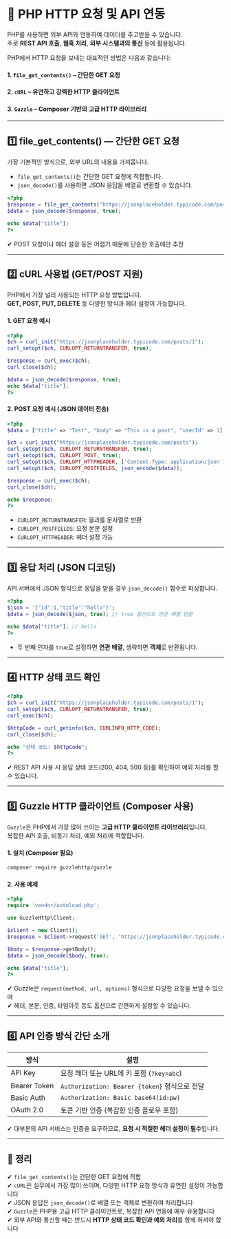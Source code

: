 # 🔗 PHP HTTP 요청 및 API 연동

PHP를 사용하면 외부 API와 연동하여 데이터를 주고받을 수 있습니다.  
주로 **REST API 호출**, **웹훅 처리**, **외부 시스템과의 통신** 등에 활용됩니다.

PHP에서 HTTP 요청을 보내는 대표적인 방법은 다음과 같습니다:

#### 1. `file_get_contents()` – 간단한 GET 요청  
#### 2. `cURL` – 유연하고 강력한 HTTP 클라이언트  
#### 3. `Guzzle` – Composer 기반의 고급 HTTP 라이브러리

---

## 1️⃣ file_get_contents() — 간단한 GET 요청
가장 기본적인 방식으로, 외부 URL의 내용을 가져옵니다.

- `file_get_contents()`는 간단한 GET 요청에 적합합니다.  
- `json_decode()`를 사용하면 JSON 응답을 배열로 변환할 수 있습니다.

```php
<?php
$response = file_get_contents("https://jsonplaceholder.typicode.com/posts/1");
$data = json_decode($response, true);

echo $data["title"];
?>
```

✔ POST 요청이나 헤더 설정 등은 어렵기 때문에 단순한 호출에만 추천

---

## 2️⃣ cURL 사용법 (GET/POST 지원)

PHP에서 가장 널리 사용되는 HTTP 요청 방법입니다.  
**GET, POST, PUT, DELETE** 등 다양한 방식과 헤더 설정이 가능합니다.

#### 1. GET 요청 예시

```php
<?php
$ch = curl_init("https://jsonplaceholder.typicode.com/posts/1");
curl_setopt($ch, CURLOPT_RETURNTRANSFER, true);

$response = curl_exec($ch);
curl_close($ch);

$data = json_decode($response, true);
echo $data["title"];
?>
```

#### 2. POST 요청 예시 (JSON 데이터 전송)

```php
<?php
$data = ["title" => "Test", "body" => "This is a post", "userId" => 1];

$ch = curl_init("https://jsonplaceholder.typicode.com/posts");
curl_setopt($ch, CURLOPT_RETURNTRANSFER, true);
curl_setopt($ch, CURLOPT_POST, true);
curl_setopt($ch, CURLOPT_HTTPHEADER, ['Content-Type: application/json']);
curl_setopt($ch, CURLOPT_POSTFIELDS, json_encode($data));

$response = curl_exec($ch);
curl_close($ch);

echo $response;
?>
```

- `CURLOPT_RETURNTRANSFER`: 결과를 문자열로 반환  
- `CURLOPT_POSTFIELDS`: 요청 본문 설정  
- `CURLOPT_HTTPHEADER`: 헤더 설정 가능

---

## 3️⃣ 응답 처리 (JSON 디코딩)

API 서버에서 JSON 형식으로 응답을 받을 경우 `json_decode()` 함수로 파싱합니다.

```php
<?php
$json = '{"id":1,"title":"hello"}';
$data = json_decode($json, true); // true 옵션으로 연관 배열 반환

echo $data["title"]; // hello
?>
```

- 두 번째 인자를 `true`로 설정하면 **연관 배열**, 생략하면 **객체**로 반환됩니다.

---

## 4️⃣ HTTP 상태 코드 확인

```php
<?php
$ch = curl_init("https://jsonplaceholder.typicode.com/posts/1");
curl_setopt($ch, CURLOPT_RETURNTRANSFER, true);
curl_exec($ch);

$httpCode = curl_getinfo($ch, CURLINFO_HTTP_CODE);
curl_close($ch);

echo "상태 코드: $httpCode";
?>
```

✔ REST API 사용 시 응답 상태 코드(200, 404, 500 등)를 확인하여 예외 처리를 할 수 있습니다.

---

## 5️⃣ Guzzle HTTP 클라이언트 (Composer 사용)

`Guzzle`은 PHP에서 가장 많이 쓰이는 **고급 HTTP 클라이언트 라이브러리**입니다.  
복잡한 API 호출, 비동기 처리, 예외 처리에 적합합니다.

#### 1. 설치 (Composer 필요)

```bash
composer require guzzlehttp/guzzle
```

#### 2. 사용 예제

```php
<?php
require 'vendor/autoload.php';

use GuzzleHttp\Client;

$client = new Client();
$response = $client->request('GET', 'https://jsonplaceholder.typicode.com/posts/1');

$body = $response->getBody();
$data = json_decode($body, true);

echo $data["title"];
?>
```

✔ Guzzle은 `request(method, url, options)` 형식으로 다양한 요청을 보낼 수 있으며  
✔ 헤더, 본문, 인증, 타임아웃 등도 옵션으로 간편하게 설정할 수 있습니다.

---

## 6️⃣ API 인증 방식 간단 소개

| 방식             | 설명                                      |
|------------------|-------------------------------------------|
| API Key          | 요청 헤더 또는 URL에 키 포함 (`?key=abc`) |
| Bearer Token     | `Authorization: Bearer {token}` 형식으로 전달 |
| Basic Auth       | `Authorization: Basic base64(id:pw)`      |
| OAuth 2.0        | 토큰 기반 인증 (복잡한 인증 플로우 포함)  |

✔ 대부분의 API 서비스는 인증을 요구하므로, **요청 시 적절한 헤더 설정이 필수**입니다.

---

## 🎯 정리

✔ `file_get_contents()`는 간단한 GET 요청에 적합  
✔ `cURL`은 실무에서 가장 많이 쓰이며, 다양한 HTTP 요청 방식과 유연한 설정이 가능합니다  
✔ JSON 응답은 `json_decode()`로 배열 또는 객체로 변환하여 처리합니다  
✔ `Guzzle`은 PHP용 고급 HTTP 클라이언트로, 복잡한 API 연동에 매우 유용합니다  
✔ 외부 API와 통신할 때는 반드시 **HTTP 상태 코드 확인과 예외 처리**를 함께 하셔야 합니다

